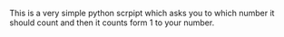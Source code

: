 This is a very simple python scrpipt which asks you to which number it should count and then it counts form 1 to your number.
